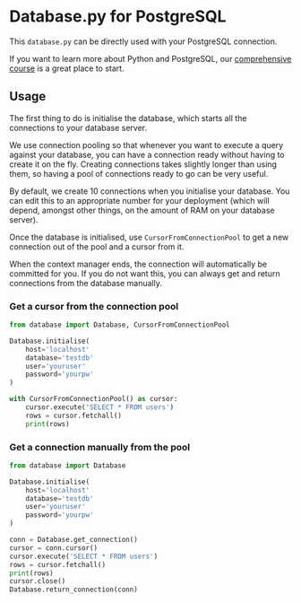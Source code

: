 # Database.py for PostgreSQL

This `database.py` can be directly used with your PostgreSQL connection.

If you want to learn more about Python and PostgreSQL, our [comprehensive course](https://www.udemy.com/the-complete-python-postgresql-developer-course/?couponCode=GITHUB) is a great place to start.

## Usage

The first thing to do is initialise the database, which starts all the connections to your database server.

We use connection pooling so that whenever you want to execute a query against your database, you can have a connection ready without having to create it on the fly. Creating connections takes slightly longer than using them, so having a pool of connections ready to go can be very useful.

By default, we create 10 connections when you initialise your database. You can edit this to an appropriate number for your deployment (which will depend, amongst other things, on the amount of RAM on your database server).

Once the database is initialised, use `CursorFromConnectionPool` to get a new connection out of the pool and a cursor from it.

When the context manager ends, the connection will automatically be committed for you. If you do not want this, you can always get and return connections from the database manually.

### Get a cursor from the connection pool

```python
from database import Database, CursorFromConnectionPool

Database.initialise(
    host='localhost'
    database='testdb'
    user='youruser'
    password='yourpw'
)

with CursorFromConnectionPool() as cursor:
    cursor.execute('SELECT * FROM users')
    rows = cursor.fetchall()
    print(rows)
```

### Get a connection manually from the pool

```python
from database import Database

Database.initialise(
    host='localhost'
    database='testdb'
    user='youruser'
    password='yourpw'
)

conn = Database.get_connection()
cursor = conn.cursor()
cursor.execute('SELECT * FROM users')
rows = cursor.fetchall()
print(rows)
cursor.close()
Database.return_connection(conn)
```